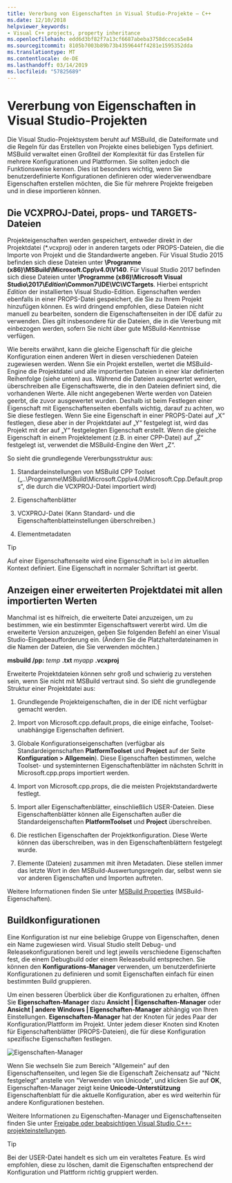 ```yaml
---
title: Vererbung von Eigenschaften in Visual Studio-Projekte – C++
ms.date: 12/10/2018
helpviewer_keywords:
- Visual C++ projects, property inheritance
ms.openlocfilehash: edd6d3bf82f7a13cf6687abeba3758dcceca5e84
ms.sourcegitcommit: 8105b7003b89b73b4359644ff4281e1595352dda
ms.translationtype: MT
ms.contentlocale: de-DE
ms.lasthandoff: 03/14/2019
ms.locfileid: "57825689"
---
```

# <a name="property-inheritance-in-visual-studio-projects"></a>Vererbung von Eigenschaften in Visual Studio-Projekten

Die Visual Studio-Projektsystem beruht auf MSBuild, die Dateiformate und die Regeln für das Erstellen von Projekte eines beliebigen Typs definiert. MSBuild verwaltet einen Großteil der Komplexität für das Erstellen für mehrere Konfigurationen und Plattformen. Sie sollten jedoch die Funktionsweise kennen. Dies ist besonders wichtig, wenn Sie benutzerdefinierte Konfigurationen definieren oder wiederverwendbare Eigenschaften erstellen möchten, die Sie für mehrere Projekte freigeben und in diese importieren können.

## <a name="the-vcxproj-file-props-files-and-targets-files"></a>Die VCXPROJ-Datei, props- und TARGETS-Dateien

Projekteigenschaften werden gespeichert, entweder direkt in der Projektdatei (*.vcxproj) oder in anderen targets oder PROPS-Dateien, die die Importe von Projekt und die Standardwerte angeben. Für Visual Studio 2015 befinden sich diese Dateien unter **\Programme (x86)\MSBuild\Microsoft.Cpp\v4.0\V140**. Für Visual Studio 2017 befinden sich diese Dateien unter **\\Programme (x86)\\Microsoft Visual Studio\\2017\\_Edition_\\Common7\\IDE\\VC\\VCTargets**. Hierbei entspricht _Edition_ der installierten Visual Studio-Edition. Eigenschaften werden ebenfalls in einer PROPS-Datei gespeichert, die Sie zu Ihrem Projekt hinzufügen können. Es wird dringend empfohlen, diese Dateien nicht manuell zu bearbeiten, sondern die Eigenschaftenseiten in der IDE dafür zu verwenden. Dies gilt insbesondere für die Dateien, die in die Vererbung mit einbezogen werden, sofern Sie nicht über gute MSBuild-Kenntnisse verfügen.

Wie bereits erwähnt, kann die gleiche Eigenschaft für die gleiche Konfiguration einen anderen Wert in diesen verschiedenen Dateien zugewiesen werden. Wenn Sie ein Projekt erstellen, wertet die MSBuild-Engine die Projektdatei und alle importierten Dateien in einer klar definierten Reihenfolge (siehe unten) aus. Während die Dateien ausgewertet werden, überschreiben alle Eigenschaftswerte, die in den Dateien definiert sind, die vorhandenen Werte. Alle nicht angegebenen Werte werden von Dateien geerbt, die zuvor ausgewertet wurden. Deshalb ist beim Festlegen einer Eigenschaft mit Eigenschaftenseiten ebenfalls wichtig, darauf zu achten, wo Sie diese festlegen. Wenn Sie eine Eigenschaft in einer PROPS-Datei auf „X“ festlegen, diese aber in der Projektdatei auf „Y“ festgelegt ist, wird das Projekt mit der auf „Y“ festgelegten Eigenschaft erstellt. Wenn die gleiche Eigenschaft in einem Projektelement (z.B. in einer CPP-Datei) auf „Z“ festgelegt ist, verwendet die MSBuild-Engine den Wert „Z“. 

So sieht die grundlegende Vererbungsstruktur aus:

1. Standardeinstellungen von MSBuild CPP Toolset („..\Programme\MSBuild\Microsoft.Cpp\v4.0\Microsoft.Cpp.Default.props“, die durch die VCXPROJ-Datei importiert wird)

2. Eigenschaftenblätter

3. VCXPROJ-Datei (Kann Standard- und die Eigenschaftenblatteinstellungen überschreiben.)

4. Elementmetadaten

> [!TIP]
> Auf einer Eigenschaftenseite wird eine Eigenschaft in `bold` im aktuellen Kontext definiert. Eine Eigenschaft in normaler Schriftart ist geerbt.

## <a name="view-an-expanded-project-file-with-all-imported-values"></a>Anzeigen einer erweiterten Projektdatei mit allen importierten Werten

Manchmal ist es hilfreich, die erweiterte Datei anzuzeigen, um zu bestimmen, wie ein bestimmter Eigenschaftswert vererbt wird. Um die erweiterte Version anzuzeigen, geben Sie folgenden Befehl an einer Visual Studio-Eingabeaufforderung ein. (Ändern Sie die Platzhalterdateinamen in die Namen der Dateien, die Sie verwenden möchten.)

**msbuild /pp:** *temp* **.txt** *myapp* **.vcxproj**

Erweiterte Projektdateien können sehr groß und schwierig zu verstehen sein, wenn Sie nicht mit MSBuild vertraut sind. So sieht die grundlegende Struktur einer Projektdatei aus:

1. Grundlegende Projekteigenschaften, die in der IDE nicht verfügbar gemacht werden.

2. Import von Microsoft.cpp.default.props, die einige einfache, Toolset-unabhängige Eigenschaften definiert.

3. Globale Konfigurationseigenschaften (verfügbar als Standardeigenschaften **PlatformToolset** und **Project** auf der Seite **Konfiguration > Allgemein**). Diese Eigenschaften bestimmen, welche Toolset- und systeminternen Eigenschaftenblätter im nächsten Schritt in Microsoft.cpp.props importiert werden.

4. Import von Microsoft.cpp.props, die die meisten Projektstandardwerte festlegt.

5. Import aller Eigenschaftenblätter, einschließlich USER-Dateien. Diese Eigenschaftenblätter können alle Eigenschaften außer die Standardeigenschaften **PlatformToolset** und **Project** überschreiben.

6. Die restlichen Eigenschaften der Projektkonfiguration. Diese Werte können das überschreiben, was in den Eigenschaftenblättern festgelegt wurde.

7. Elemente (Dateien) zusammen mit ihren Metadaten. Diese stellen immer das letzte Wort in den MSBuild-Auswertungsregeln dar, selbst wenn sie vor anderen Eigenschaften und Importen auftreten.

Weitere Informationen finden Sie unter [MSBuild Properties](/visualstudio/msbuild/msbuild-properties) (MSBuild-Eigenschaften).

## <a name="build-configurations"></a>Buildkonfigurationen

Eine Konfiguration ist nur eine beliebige Gruppe von Eigenschaften, denen ein Name zugewiesen wird. Visual Studio stellt Debug- und Releasekonfigurationen bereit und legt jeweils verschiedene Eigenschaften fest, die einem Debugbuild oder einem Releasebuild entsprechen. Sie können den **Konfigurations-Manager** verwenden, um benutzerdefinierte Konfigurationen zu definieren und somit Eigenschaften einfach für einen bestimmten Build gruppieren. 

Um einen besseren Überblick über die Konfigurationen zu erhalten, öffnen Sie **Eigenschaften-Manager** dazu **Ansicht &#124; Eigenschaften-Manager** oder **Ansicht &#124; andere Windows &#124; Eigenschaften-Manager**  abhängig von Ihren Einstellungen. **Eigenschaften-Manager** hat der Knoten für jedes Paar der Konfiguration/Plattform im Projekt. Unter jedem dieser Knoten sind Knoten für Eigenschaftenblätter (PROPS-Dateien), die für diese Konfiguration spezifische Eigenschaften festlegen.

![Eigenschaften-Manager](media/property-manager.png "Property Manager")

Wenn Sie wechseln Sie zum Bereich "Allgemein" auf den Eigenschaftenseiten, und legen Sie die Eigenschaft Zeichensatz auf "Nicht festgelegt" anstelle von "Verwenden von Unicode", und klicken Sie auf **OK**, Eigenschaften-Manager zeigt keine **Unicode-Unterstützung** Eigenschaftenblatt für die aktuelle Konfiguration, aber es wird weiterhin für andere Konfigurationen bestehen.

Weitere Informationen zu Eigenschaften-Manager und Eigenschaftenseiten finden Sie unter [Freigabe oder beabsichtigen Visual Studio C++-projekteinstellungen](create-reusable-property-configurations.md).

> [!TIP]
> Bei der USER-Datei handelt es sich um ein veraltetes Feature. Es wird empfohlen, diese zu löschen, damit die Eigenschaften entsprechend der Konfiguration und Plattform richtig gruppiert werden.



